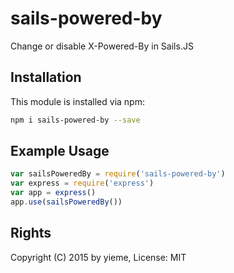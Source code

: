 # sails-powered-by

Change or disable X-Powered-By in Sails.JS

<!-- [![build status](https://secure.travis-ci.org/yieme/sails-powered-by.png)](http://travis-ci.org/yieme/sails-powered-by) -->

## Installation

This module is installed via npm:

```sh
npm i sails-powered-by --save
```

## Example Usage

```js
var sailsPoweredBy = require('sails-powered-by')
var express = require('express')
var app = express()
app.use(sailsPoweredBy())
```

## Rights

Copyright (C) 2015 by yieme, License: MIT
